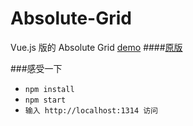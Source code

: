 # Absolute-Grid
Vue.js 版的 Absolute Grid <a href="http://ihanyang.github.io/demo/vue/grid/" target="_blank">demo</a> 
####[原版](https://github.com/jrowny/react-absolute-grid/)

###感受一下
* `npm install`<br>
* `npm start`<br>
* `输入 http://localhost:1314 访问`
